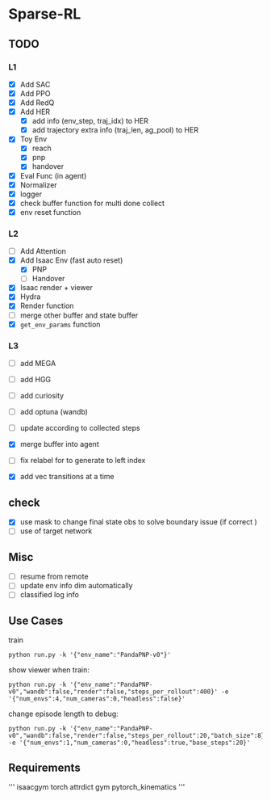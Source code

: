 # Sparse-RL

## TODO

### L1

- [x] Add SAC
- [x] Add PPO
- [x] Add RedQ
- [x] Add HER
  - [x] add info (env_step, traj_idx) to HER
  - [x] add trajectory extra info (traj_len, ag_pool) to HER
- [x] Toy Env
  - [x] reach
  - [x] pnp
  - [x] handover
- [x] Eval Func (in agent)
- [x] Normalizer
- [x] logger
- [x] check buffer function for multi done collect
- [x] env reset function 

### L2

- [ ] Add Attention
- [x] Add Isaac Env (fast auto reset)
  - [x] PNP
  - [ ] Handover
- [x] Isaac render + viewer
- [x] Hydra
- [x] Render function
- [ ] merge other buffer and state buffer
- [x]  `get_env_params` function

### L3

- [ ] add MEGA
- [ ] add HGG
- [ ] add curiosity
- [ ] add optuna (wandb)
- [ ] update according to collected steps
- [x] merge buffer into agent
- [ ] fix relabel for to generate to left index
- [x] add vec transitions at a time


## check

- [x] use mask to change final state obs to solve boundary issue (if correct )
- [ ] use of target network

## Misc

- [ ] resume from remote
- [ ] update env info dim automatically
- [ ] classified log info

## Use Cases

train

```
python run.py -k '{"env_name":"PandaPNP-v0"}'
``` 

show viewer when train:

```
python run.py -k '{"env_name":"PandaPNP-v0","wandb":false,"render":false,"steps_per_rollout":400}' -e '{"num_envs":4,"num_cameras":0,"headless":false}'
```

change episode length to debug:

```
python run.py -k '{"env_name":"PandaPNP-v0","wandb":false,"render":false,"steps_per_rollout":20,"batch_size":8}' -e '{"num_envs":1,"num_cameras":0,"headless":true,"base_steps":20}'
```

## Requirements

'''
isaacgym
torch
attrdict
gym
pytorch_kinematics
'''